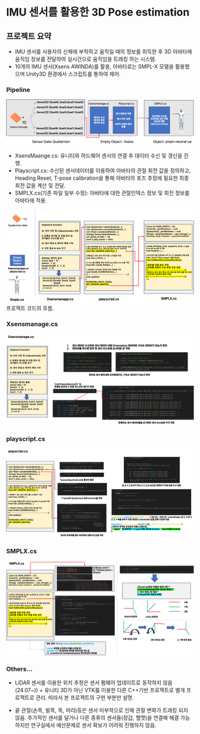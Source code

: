 # IMU 센서를 활용한 3D Pose estimation

## 프로젝트 요약

* IMU 센서를 사용자의 신체에 부착하고 움직일 때의 정보를 취득한 후 3D 아바타에 움직임 정보를 전달하여 실시간으로 움직임을 트래킹 하는 시스템.
* 10개의 IMU 센서(Xsens AWINDA)를 활용, 아바타로는 SMPL-X 모델을 활용했으며 Unity3D 환경에서 스크립트를 통하여 제어.

### Pipeline
![pipeline.png](source_img/Pipeline.png)
* XsensMaange.cs: 유니티와 하드웨어 센서의 연결 후 데이터 수신 및 갱신을 진행.
* Playscript.cs: 수신된 센서데이터를 이용하여 아바타의 관절 회전 값을 정의하고, Heading Reset, T-pose calibration을 통해 아바타의 포즈 추정에 필요한 최종 회전 값을 계산 및 전달.
* SMPLX.cs(기존 파일 일부 수정): 아바타에 대한 관절인덱스 정보 및 회전 정보를 아바타에 적용.

 
![Flow.png](source_img/Flow.png)
프로젝트 코드의 흐름.


### Xsensmanage.cs
![Xsensmanage.png](source_img/XsensManage.png)

### playscript.cs
![playscript.png](source_img/Playscript.png)

### SMPLX.cs
![SMPLX.png](source_img/SMPLX.png)


### Others...
* LiDAR 센서를 이용한 위치 추정은 센서 펌웨어 업데이트로 동작하지 않음(24.07~)) + 유니티 3D가 아닌 VTK를 이용한 다른 C++기반 프로젝트로 별개 프로젝트로 관리. 따라서 본 프로젝트의 구현 부분만 설명.

* 끝 관절(손목, 발목, 목, 머리)등은 센서 미부착으로 인해 관절 변화가 트래킹 되지 않음. 추가적인 센서를 달거나 다른 종류의 센서들(장갑, 헬멧)을 연결해 해결 가능하지만 연구실에서 예산문제로 센서 확보가 어려워 진행하지 않음.